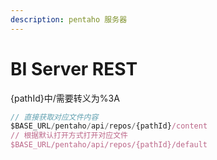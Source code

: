 ```yaml
---
description: pentaho 服务器
---
```


# BI Server REST

{pathId}中/需要转义为%3A

```javascript
// 直接获取对应文件内容
$BASE_URL/pentaho/api/repos/{pathId}/content
// 根据默认打开方式打开对应文件
$BASE_URL/pentaho/api/repos/{pathId}/default
```



